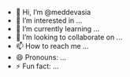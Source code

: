 - 👋 Hi, I’m @meddevasia
- 👀 I’m interested in ...
- 🌱 I’m currently learning ...
- 💞️ I’m looking to collaborate on ...
- 📫 How to reach me ...
- 😄 Pronouns: ...
- ⚡ Fun fact: ...

<!---
meddevasia/meddevasia is a ✨ special ✨ repository because its `README.md` (this file) appears on your GitHub profile.
You can click the Preview link to take a look at your changes.
--->
